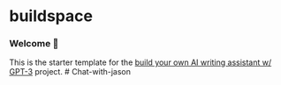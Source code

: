 # buildspace 
### Welcome 👋
This is the starter template for the [build your own AI writing assistant w/ GPT-3](https://buildspace.so/builds/ai-writer) project.
#   C h a t - w i t h - j a s o n  
 